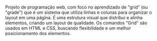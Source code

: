 Projeto de programação web, com foco no aprendizado de "grid" (ou "grade") que é um sistema que utiliza linhas e colunas para organizar o layout em uma página. 
É uma estrutura visual que distribui e alinha elementos, criando um layout de qualidade. 
Os comandos "Grid" são usados em HTML e CSS, buscando flexibilidade e um melhor posicionamento dos elementos.
